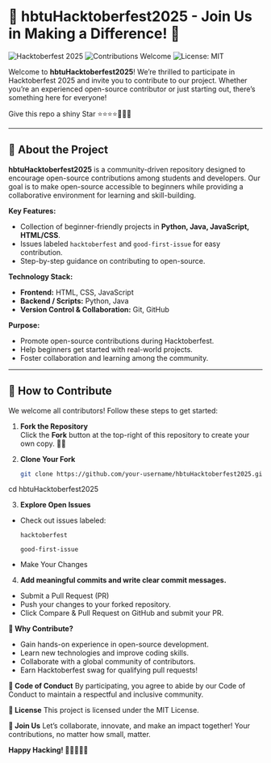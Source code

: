 # 🎉 hbtuHacktoberfest2025 - Join Us in Making a Difference! 🎉

![Hacktoberfest 2025](https://img.shields.io/badge/Hacktoberfest-2025-blue)
![Contributions Welcome](https://img.shields.io/badge/Contributions-Welcome-brightgreen)
![License: MIT](https://img.shields.io/badge/License-MIT-yellow)

Welcome to **hbtuHacktoberfest2025**! We’re thrilled to participate in Hacktoberfest 2025 and invite you to contribute to our project. Whether you’re an experienced open-source contributor or just starting out, there’s something here for everyone!  

Give this repo a shiny Star ⭐⭐⭐⭐🌟🌟✨

---

## 🌟 About the Project

**hbtuHacktoberfest2025** is a community-driven repository designed to encourage open-source contributions among students and developers. Our goal is to make open-source accessible to beginners while providing a collaborative environment for learning and skill-building.  

**Key Features:**
- Collection of beginner-friendly projects in **Python, Java, JavaScript, HTML/CSS**.
- Issues labeled `hacktoberfest` and `good-first-issue` for easy contribution.
- Step-by-step guidance on contributing to open-source.

**Technology Stack:**
- **Frontend:** HTML, CSS, JavaScript  
- **Backend / Scripts:** Python, Java  
- **Version Control & Collaboration:** Git, GitHub  

**Purpose:**  
- Promote open-source contributions during Hacktoberfest.  
- Help beginners get started with real-world projects.  
- Foster collaboration and learning among the community.  

---

## 🚀 How to Contribute

We welcome all contributors! Follow these steps to get started:

1. **Fork the Repository**  
   Click the **Fork** button at the top-right of this repository to create your own copy. 🏴‍☠️


2. **Clone Your Fork**  
   ```bash
   git clone https://github.com/your-username/hbtuHacktoberfest2025.git
cd hbtuHacktoberfest2025


3. **Explore Open Issues**
- Check out issues labeled:
   ```
   hacktoberfest

   good-first-issue

- Make Your Changes

4. **Add meaningful commits and write clear commit messages.**
- Submit a Pull Request (PR)
- Push your changes to your forked repository.
- Click Compare & Pull Request on GitHub and submit your PR.

**🎁 Why Contribute?**
- Gain hands-on experience in open-source development.
- Learn new technologies and improve coding skills.
- Collaborate with a global community of contributors.
- Earn Hacktoberfest swag for qualifying pull requests!

**📄 Code of Conduct**
By participating, you agree to abide by our Code of Conduct
 to maintain a respectful and inclusive community.

**📜 License**
This project is licensed under the MIT License.

**🙌 Join Us**
Let’s collaborate, innovate, and make an impact together! Your contributions, no matter how small, matter.

**Happy Hacking! 👩‍💻👨‍💻✨**

